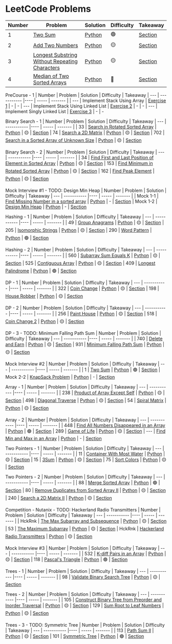 # LeetCode Problems

| Number | Problem | Solution | Difficulty | Takeaway
| --- | ----------- |---- | ----- | ------- |
| 1 | [Two Sum](https://leetcode.com/problems/two-sum/) | [Python](twoSum.py) | 🟢 | [Section](./LeetNotes.md#two-sum)
| 2 | [Add Two Numbers](https://leetcode.com/problems/add-two-numbers/) | [Python](addTwoNum.py) | 🟡 | [Section](./LeetNotes.md#add-two-numbers)
| 3 | [Longest Substring Without Repeating Characters](https://leetcode.com/problems/longest-substring-without-repeating-characters/) | [Python](./lengthOfLongestSubstring.py) | 🟡 | [Section](./LeetNotes.md#longest-string-without-repeating-characters)
| 4 | [Median of Two Sorted Arrays](https://leetcode.com/problems/median-of-two-sorted-arrays/) | [Python](./medianSortedArrays.py) | 🔴 | [Section](./LeetNotes.md#median-of-two-sorted-arrays)

PreCourse - 1
| Number | Problem | Solution | Difficulty | Takeaway
| --- | ----------- |---- | ----- | ------- |
| --- | Implement Stack Using Array | [Exercise 1](https://github.com/ishaansathaye/PreCourse-1/blob/master/Exercise_1.py) | - | -
| --- | Implement Stack Using Linked List | [Exercise 2](https://github.com/ishaansathaye/PreCourse-1/blob/master/Exercise_2.py) | - | -
| --- | Implement Singly Linked List | [Exercise 3](https://github.com/ishaansathaye/PreCourse-1/blob/master/Exercise_3.py) | - | -


Binary Search - 1
| Number | Problem | Solution | Difficulty | Takeaway
| --- | ----------- |---- | ----- | ------- |
| 33 | [Search in Rotated Sorted Array](https://leetcode.com/problems/search-in-rotated-sorted-array/) | [Python](./searchRotatedSortedArray.py) | 🟡 | [Section](./LeetNotes.md#search-in-rotated-sorted-array)
| 74 | [Search a 2D Matrix](https://leetcode.com/problems/search-a-2d-matrix/) | [Python](./search2D.py) | 🟡 | [Section](./LeetNotes.md#search-a-2d-matrix)
| 702 | [Search in a Sorted Array of Unknown Size](https://leetcode.com/problems/search-in-a-sorted-array-of-unknown-size/) | [Python](./reader.py) | 🟡 | [Section](./LeetNotes.md#search-in-a-sorted-array-of-unknown-size)

Binary Search - 2
| Number | Problem | Solution | Difficulty | Takeaway
| --- | ----------- |---- | ----- | ------- |
| 34 | [Find First and Last Position of Element in Sorted Array](https://leetcode.com/problems/find-first-and-last-position-of-element-in-sorted-array/) | [Python](./searchRange.py) | 🟡 | [Section](./LeetNotes.md#find-first-and-last-position-of-element-in-sorted-array)
| 153 | [Find Minimum in Rotated Sorted Array](https://leetcode.com/problems/find-minimum-in-rotated-sorted-array/) | [Python](./findMin.py) | 🟡 | [Section](./LeetNotes.md#find-minimum-in-rotated-sorted-array)
| 162 | [Find Peak Element](https://leetcode.com/problems/find-peak-element/) | [Python](./findPeakElement.py) | 🟡 | [Section](./LeetNotes.md#find-peak-element)

Mock Interview #1 - TODO: Design Min Heap
| Number | Problem | Solution | Difficulty | Takeaway
| --- | ----------- |---- | ----- | ------- |
| Mock 1-1 | [Find Missing Number in a sorted array](https://youtu.be/LwmckBrlrRs) | [Python](./s30Mock/mock1/mock1-1.py) | - | [Section](./LeetNotes.md#find-missing-number-in-a-sorted-array)
| Mock 1-2 | [Design Min Heap](https://youtu.be/CR7HVlUs3ls) | [Python](./s30Mock/mock1/mock1-2.py) | - | [Section](./LeetNotes.md#design-min-heap)

Hashing - 1
| Number | Problem | Solution | Difficulty | Takeaway
| --- | ----------- |---- | ----- | ------- |
| 49 | [Group Anagrams](https://leetcode.com/problems/group-anagrams/) | [Python](./groupAnagrams.py) | 🟡 | [Section](./LeetNotes.md#group-anagrams)
| 205 | [Isomorphic Strings](https://leetcode.com/problems/isomorphic-strings/) | [Python](./isIsomorphic.py) | 🟡 | [Section](./LeetNotes.md#isomorphic-strings)
| 290 | [Word Pattern](https://leetcode.com/problems/word-pattern/) | [Python](./wordPattern.py) | 🟢 | [Section](./LeetNotes.md#word-pattern)

Hashing - 2
| Number | Problem | Solution | Difficulty | Takeaway
| --- | ----------- |---- | ----- | ------- |
| 560 | [Subarray Sum Equals K](https://leetcode.com/problems/subarray-sum-equals-k/) | [Python](./subarraySum.py) | 🟡 | [Section](./LeetNotes.md#subarray-sum-equals-k)
| 525 | [Contiguous Array](https://leetcode.com/problems/contiguous-array/) | [Python](./findMaxLength.py) | 🟡 | [Section](./LeetNotes.md#contiguous-array)
| 409 | [Longest Palindrome](https://leetcode.com/problems/longest-palindrome/) | [Python](./longestPalindrome.py) | 🟢 | [Section](./LeetNotes.md#longest-palindrome)

DP - 1
| Number | Problem | Solution | Difficulty | Takeaway
| --- | ----------- |---- | ----- | ------- |
| 322 | [Coin Change](https://leetcode.com/problems/coin-change/) | [Python](./coinChange.py) | 🟡 | [Section](./LeetNotes.md#coin-change)
| 198 | [House Robber](https://leetcode.com/problems/house-robber/) | [Python](./houseRobber.py) | 🟡 | [Section](./LeetNotes.md#house-robber)

DP - 2
| Number | Problem | Solution | Difficulty | Takeaway
| --- | ----------- |---- | ----- | ------- |
| 256 | [Paint House](https://leetcode.com/problems/paint-house/) | [Python](./paintHouse.py) | 🟡 | [Section](./LeetNotes.md#paint-house)
| 518 | [Coin Change 2](https://leetcode.com/problems/coin-change-2/) | [Python](./coinChange2.py) | 🟡 | [Section](./LeetNotes.md#coin-change-2)

DP - 3 - TODO: Minimum Falling Path Sum
| Number | Problem | Solution | Difficulty | Takeaway
| --- | ----------- |---- | ----- | ------- |
| 740 | [Delete and Earn](https://leetcode.com/problems/delete-and-earn/) | [Python](./deleteAndEarn.py) | 🟡 | [Section](./LeetNotes.md#delete-and-earn)
| 931 | [Minimum Falling Path Sum](https://leetcode.com/problems/minimum-falling-path-sum/) | [Python](./minFallingPathSum.py) | 🟡 | [Section](./LeetNotes.md#minimum-falling-path-sum)

Mock Interview #2
| Number | Problem | Solution | Difficulty | Takeaway
| --- | ----------- |---- | ----- | ------- |
| 1 | [Two Sum](https://leetcode.com/problems/two-sum/) | [Python](./s30Mock/mock2/mock2-1.py) | 🟢 | [Section](./LeetNotes.md#two-sum)
| Mock 2-2 | [KnapSack Problem](https://www.geeksforgeeks.org/0-1-knapsack-problem-dp-10/) | [Python](./s30Mock/mock2/mock2-2.py) | - | [Section](./LeetNotes.md#knapsack-problem)

Array - 1
| Number | Problem | Solution | Difficulty | Takeaway
| --- | ----------- |---- | ----- | ------- |
| 238 | [Product of Array Except Self](https://leetcode.com/problems/product-of-array-except-self/) | [Python](./productExceptSelf.py) | 🟡 | [Section](./LeetNotes.md#product-of-array-except-self)
| 498 | [Diagonal Traverse](https://leetcode.com/problems/diagonal-traverse/) | [Python](./findDiagonalOrder.py) | 🟡 | [Section](./LeetNotes.md#diagonal-traverse)
| 54 | [Spiral Matrix](https://leetcode.com/problems/spiral-matrix/) | [Python](./spiralOrder.py) | 🟡 | [Section](./LeetNotes.md#spiral-matrix)

Array - 2
| Number | Problem | Solution | Difficulty | Takeaway
| --- | ----------- |---- | ----- | ------- |
| 448 | [Find All Numbers Disappeared in an Array](https://leetcode.com/problems/find-all-numbers-disappeared-in-an-array/) | [Python](./findDisappearedNumbers.py) | 🟢 | [Section](./LeetNotes.md#find-all-numbers-disappeared-in-an-array)
| 289 | [Game of Life](https://leetcode.com/problems/game-of-life/) | [Python](./gameOfLife.py) | 🟡 | [Section](./LeetNotes.md#game-of-life)
| --- | [Find Min and Max in an Array](https://www.geeksforgeeks.org/maximum-and-minimum-in-an-array/) | [Python](./findMinMax.py) | - | [Section](./LeetNotes.md#find-min-and-max-in-an-array)

Two Pointers - 1
| Number | Problem | Solution | Difficulty | Takeaway
| --- | ----------- |---- | ----- | ------- |
| 11 | [Container With Most Water](https://leetcode.com/problems/container-with-most-water/) | [Python](./maxArea.py) | 🟡 | [Section](./LeetNotes.md#container-with-most-water)
| 15 | [3Sum](https://leetcode.com/problems/3sum/) | [Python](./threeSum.py) | 🟡 | [Section](./LeetNotes.md#3sum)
| 75 | [Sort Colors](https://leetcode.com/problems/sort-colors/) | [Python](./sortColors.py) | 🟡 | [Section](./LeetNotes.md#sort-colors)

Two Pointers - 2
| Number | Problem | Solution | Difficulty | Takeaway
| --- | ----------- |---- | ----- | ------- |
| 88 | [Merge Sorted Array](https://leetcode.com/problems/merge-sorted-array/) | [Python](./merge.py) | 🟢 | [Section](./LeetNotes.md#merge-sorted-array)
| 80 | [Remove Duplicates from Sorted Array II](https://leetcode.com/problems/remove-duplicates-from-sorted-array-ii/) | [Python](./removeDuplicates2.py) | 🟡 | [Section](./LeetNotes.md#remove-duplicates-from-sorted-array-ii)
| 240 | [Search a 2D Matrix II](https://leetcode.com/problems/search-a-2d-matrix-ii/) | [Python](./search2DMatrix2.py) | 🟡 | [Section](./LeetNotes.md#search-a-2d-matrix-ii)

Competition - Nutanix - TODO: Hackerland Radio Transmitters
| Number | Problem | Solution | Difficulty | Takeaway
| --- | ----------- |---- | ----- | ------- |
| HckRnk | [The Max Subarray and Subsequence](https://www.hackerrank.com/challenges/maxsubarray/problem) | [Python](./comps/nutanix/maxSubArray.py) | 🟡 | [Section](./LeetNotes.md#the-max-subarray-and-subsequence)
| 53 | [The Maximum Subarray](https://leetcode.com/problems/maximum-subarray/) | [Python](./comps/nutanix/maxSubArray.py) | 🟡 | [Section](./LeetNotes.md#the-maximum-subarray)
| HckRnk | [Hackerland Radio Transmitters](https://www.hackerrank.com/challenges/hackerland-radio-transmitters/problem) | [Python](./comps/nutanix/hackerlandRadioTransmitters.py) | 🟡 | [Section](./LeetNotes.md#hackerland-radio-transmitters)

Mock Interview #3
| Number | Problem | Solution | Difficulty | Takeaway
| --- | ----------- |---- | ----- | ------- |
| 532 | [K-diff Pairs in an Array](https://leetcode.com/problems/k-diff-pairs-in-an-array/) | [Python](./s30Mock/mock3/mock3-1.py) | 🟡 | [Section](./LeetNotes.md#k-diff-pairs-in-an-array)
| 118 | [Pascal's Triangle](https://leetcode.com/problems/pascals-triangle/) | [Python](./s30Mock/mock3/mock3-2.py) | 🟢 | [Section](./LeetNotes.md#pascals-triangle)

Trees - 1
| Number | Problem | Solution | Difficulty | Takeaway
| --- | ----------- |---- | ----- | ------- |
| 98 | [Validate Binary Search Tree](https://leetcode.com/problems/validate-binary-search-tree/) | [Python](./isValidBST.py) | 🟡 | [Section](./LeetNotes.md#validate-binary-search-tree)

Trees - 2
| Number | Problem | Solution | Difficulty | Takeaway
| --- | ----------- |---- | ----- | ------- |
| 105 | [Construct Binary Tree from Preorder and Inorder Traversal](https://leetcode.com/problems/construct-binary-tree-from-preorder-and-inorder-traversal/) | [Python](./buildTree.py) | 🟡 | [Section](./LeetNotes.md#construct-binary-tree-from-preorder-and-inorder-traversal)
| 129 | [Sum Root to Leaf Numbers](https://leetcode.com/problems/sum-root-to-leaf-numbers/) | [Python](./sumNumbers.py) | 🟡 | [Section](./LeetNotes.md#sum-root-to-leaf-numbers)

Trees - 3 - TODO: Symmetric Tree
| Number | Problem | Solution | Difficulty | Takeaway
| --- | ----------- |---- | ----- | ------- |
| 113 | [Path Sum II](https://leetcode.com/problems/path-sum-ii/) | [Python](./pathSum2.py) | 🟡 | [Section](./LeetNotes.md#path-sum-ii)
| 101 | [Symmetric Tree](https://leetcode.com/problems/symmetric-tree/) | [Python](./isSymmetric.py) | 🟢  | [Section](./LeetNotes.md#symmetric-tree)